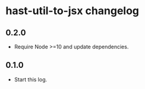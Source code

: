 # hast-util-to-jsx changelog

## 0.2.0

- Require Node >=10 and update dependencies.

## 0.1.0

- Start this log.

